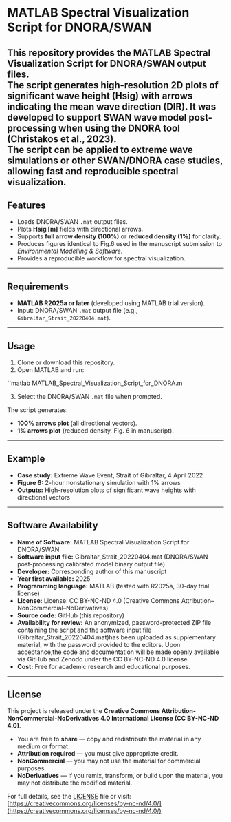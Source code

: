 # MATLAB Spectral Visualization Script for DNORA/SWAN

This repository provides the **MATLAB Spectral Visualization Script for DNORA/SWAN output files**.   
The script generates **high-resolution 2D plots** of significant wave height (**Hsig**) with arrows indicating the mean wave direction (**DIR**).
It was developed to support **SWAN wave model** post-processing when using the **DNORA** tool (Christakos et al., 2023).  
The script can be applied to **extreme wave simulations** or other SWAN/DNORA case studies, allowing fast and reproducible spectral visualization.
---

## Features
- Loads DNORA/SWAN `.mat` output files.
- Plots **Hsig [m]** fields with directional arrows.
- Supports **full arrow density (100%)** or **reduced density (1%)** for clarity.
- Produces figures identical to Fig.6 used in the manuscript submission to *Environmental Modelling & Software*.
- Provides a reproducible workflow for spectral visualization.

---

## Requirements
- **MATLAB R2025a or later** (developed using MATLAB trial version).   
- Input: DNORA/SWAN `.mat` output file (e.g., `Gibraltar_Strait_20220404.mat`).  

---

## Usage
1. Clone or download this repository.  
2. Open MATLAB and run: 

``matlab
   MATLAB_Spectral_Visualization_Script_for_DNORA.m
  
3. Select the DNORA/SWAN `.mat` file when prompted.  

The script generates:

- **100% arrows plot** (all directional vectors).  
- **1% arrows plot** (reduced density, Fig. 6 in manuscript).  

---

## Example

- **Case study:** Extreme Wave Event, Strait of Gibraltar, 4 April 2022  
- **Figure 6:** 2-hour nonstationary simulation with 1% arrows  
- **Outputs:** High-resolution plots of significant wave heights with directional vectors  

---

## Software Availability

- **Name of Software:** MATLAB Spectral Visualization Script for DNORA/SWAN
- **Software input file:** Gibraltar_Strait_20220404.mat (DNORA/SWAN post-processing calibrated model binary output file)
- **Developer:** Corresponding author of this manuscript 
- **Year first available:** 2025  
- **Programming language:** MATLAB (tested with R2025a, 30-day trial license) 
- **License:** License: CC BY-NC-ND 4.0 (Creative Commons Attribution–NonCommercial–NoDerivatives)
- **Source code:** GitHub (this repository) 
- **Availability for review:** An anonymized, password-protected ZIP file containing the script and the software input file
     (Gibraltar_Strait_20220404.mat)has been uploaded as supplementary material, with the password provided to the editors. 
	 Upon acceptance,the code and documentation will be made openly available via GitHub and Zenodo under the CC BY-NC-ND 4.0 license.
- **Cost:** Free for academic research and educational purposes.

---

## License

This project is released under the **Creative Commons Attribution-NonCommercial-NoDerivatives 4.0 International License (CC BY-NC-ND 4.0)**.  

- You are free to **share** — copy and redistribute the material in any medium or format.  
- **Attribution required** — you must give appropriate credit.  
- **NonCommercial** — you may not use the material for commercial purposes.  
- **NoDerivatives** — if you remix, transform, or build upon the material, you may not distribute the modified material.  

For full details, see the [LICENSE](LICENSE) file or visit:  
[https://creativecommons.org/licenses/by-nc-nd/4.0/](https://creativecommons.org/licenses/by-nc-nd/4.0/)



